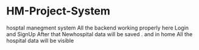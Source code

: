 # HM-Project-System
hosptal manegment system
All the backend working properly here 
Login and SignUp 
After that Newhospital data will be saved .
and in home All the hospital data will be visible 